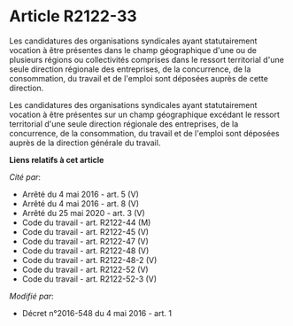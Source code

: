 # Article R2122-33

Les candidatures des organisations syndicales ayant statutairement vocation à être présentes dans le champ géographique d'une
ou de plusieurs régions ou collectivités comprises dans le ressort territorial d'une seule direction régionale des
entreprises, de la concurrence, de la consommation, du travail et de l'emploi sont déposées auprès de cette direction. 

Les candidatures des organisations syndicales ayant statutairement vocation à être présentes sur un champ géographique
excédant le ressort territorial d'une seule direction régionale des entreprises, de la concurrence, de la consommation, du
travail et de l'emploi sont déposées auprès de la direction générale du travail.

**Liens relatifs à cet article**

_Cité par_:

  - Arrêté du 4 mai 2016 - art. 5 (V)
  - Arrêté du 4 mai 2016 - art. 8 (V)
  - Arrêté du 25 mai 2020 - art. 3 (V)
  - Code du travail - art. R2122-44 (M)
  - Code du travail - art. R2122-45 (V)
  - Code du travail - art. R2122-47 (V)
  - Code du travail - art. R2122-48 (V)
  - Code du travail - art. R2122-48-2 (V)
  - Code du travail - art. R2122-52 (V)
  - Code du travail - art. R2122-52-3 (V)

_Modifié par_:

  - Décret n°2016-548 du 4 mai 2016 - art. 1
